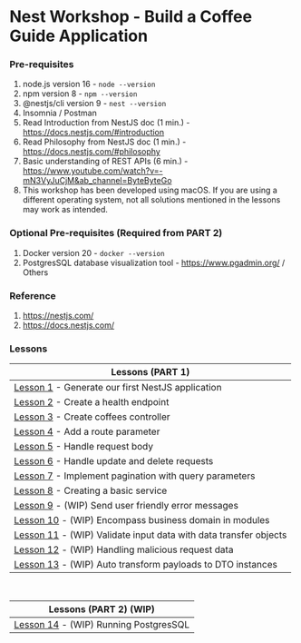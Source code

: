 # Nest Workshop - Build a Coffee Guide Application

### Pre-requisites

1. node.js version 16 - `node --version`
2. npm version 8 - `npm --version`
3. @nestjs/cli version 9 - `nest --version`
4. Insomnia / Postman
5. Read Introduction from NestJS doc (1 min.) - https://docs.nestjs.com/#introduction
6. Read Philosophy from NestJS doc (1 min.) - https://docs.nestjs.com/#philosophy
7. Basic understanding of REST APIs (6 min.) - https://www.youtube.com/watch?v=-mN3VyJuCjM&ab_channel=ByteByteGo
8. This workshop has been developed using macOS. If you are using a different operating system, not all solutions mentioned in the lessons may work as intended.

### Optional Pre-requisites (Required from PART 2)

1. Docker version 20 - `docker --version`
2. PostgresSQL database visualization tool - https://www.pgadmin.org/ / Others

### Reference

1. https://nestjs.com/
2. https://docs.nestjs.com/

### Lessons

| Lessons (PART 1)                                                                            |
|---------------------------------------------------------------------------------------------|
| [Lesson 1](docs/Lesson1/LESSON.md) - Generate our first NestJS application                  |
| [Lesson 2](docs/Lesson2/LESSON.md) - Create a health endpoint                               |
| [Lesson 3](docs/Lesson3/LESSON.md) - Create coffees controller                              |
| [Lesson 4](docs/Lesson4/LESSON.md) - Add a route parameter                                  |
| [Lesson 5](docs/Lesson5/LESSON.md) - Handle request body                                    |
| [Lesson 6](docs/Lesson6/LESSON.md) - Handle update and delete requests                      |
| [Lesson 7](docs/Lesson7/LESSON.md) - Implement pagination with query parameters             |
| [Lesson 8](docs/Lesson8/LESSON.md) - Creating a basic service                               |
| [Lesson 9](docs/Lesson9/LESSON.md) - (WIP) Send user friendly error messages                |
| [Lesson 10](docs/Lesson10/LESSON.md) - (WIP) Encompass business domain in modules           |
| [Lesson 11](docs/Lesson11/LESSON.md) - (WIP) Validate input data with data transfer objects |
| [Lesson 12](docs/Lesson12/LESSON.md) - (WIP) Handling malicious request data                |
| [Lesson 13](docs/Lesson13/LESSON.md) - (WIP) Auto transform payloads to DTO instances       |

<br>

| Lessons (PART 2) (WIP)                                           |
|------------------------------------------------------------------|
| [Lesson 14](docs/Lesson14/LESSON.md) - (WIP) Running PostgresSQL |

